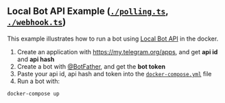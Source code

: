 ## Local Bot API Example ([`./polling.ts`](./polling.ts), [`./webhook.ts`](./webhook.ts))

This example illustrates how to run a bot using [Local Bot API](https://core.telegram.org/bots/api#using-a-local-bot-api-server) in the docker.

1. Create an application with <https://my.telegram.org/apps>, and get **api id** and **api hash**
2. Create a bot with [@BotFather](https://t.me/BotFather), and get the **bot token**
3. Paste your api id, api hash and token into the [`docker-compose.yml`](./docker-compose.yml) file
4. Run a bot with:

```bash
docker-compose up
```
